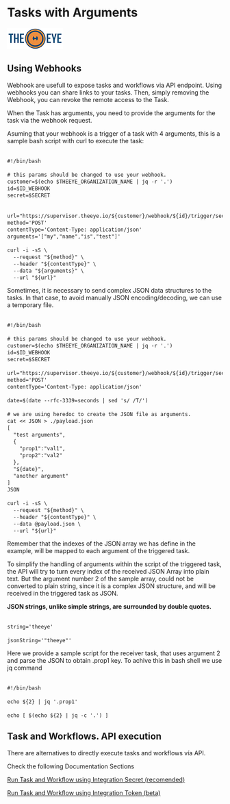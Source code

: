 # Tasks with Arguments

[![theeye.io](../../images/logo-theeye-theOeye-logo2.png)](https://theeye.io/en/index.html)

## Using Webhooks

Webhook are usefull to expose tasks and workflows via API endpoint.
Using webhooks you can share links to your tasks. Then, simply removing the Webhook, you can revoke the remote access to the Task.

When the Task has arguments, you need to provide the arguments for the task via the webhook request.

Asuming that your webhook is a trigger of a task with 4 arguments, this is a sample bash script with curl to execute the task:


```shell

#!/bin/bash

# this params should be changed to use your webhook.
customer=$(echo $THEEYE_ORGANIZATION_NAME | jq -r '.')
id=$ID_WEBHOOK
secret=$SECRET


url="https://supervisor.theeye.io/${customer}/webhook/${id}/trigger/secret/${secret}"
method='POST'
contentType='Content-Type: application/json'
arguments='["my","name","is","test"]'

curl -i -sS \
  --request "${method}" \
  --header "${contentType}" \
  --data "${arguments}" \
  --url "${url}"

```

Sometimes, it is necessary to send complex JSON data structures to the tasks.
In that case, to avoid manually JSON encoding/decoding, we can use a temporary file.

```shell

#!/bin/bash

# this params should be changed to use your webhook.
customer=$(echo $THEEYE_ORGANIZATION_NAME | jq -r '.')
id=$ID_WEBHOOK
secret=$SECRET

url="https://supervisor.theeye.io/${customer}/webhook/${id}/trigger/secret/${secret}"
method='POST'
contentType='Content-Type: application/json'

date=$(date --rfc-3339=seconds | sed 's/ /T/')

# we are using heredoc to create the JSON file as arguments.
cat << JSON > ./payload.json
[
  "test arguments",
  {
    "prop1":"val1",
    "prop2":"val2"
  },
  "${date}",
  "another argument"
]
JSON

curl -i -sS \
  --request "${method}" \
  --header "${contentType}" \
  --data @payload.json \
  --url "${url}"

```

Remember that the indexes of the JSON array we has define in the example, will be mapped to each argument of the triggered task.

To simplify the handling of arguments within the script of the triggered task, the API will try to turn every index of the received JSON Array into plain text. But the argument number 2 of the sample array, could not be converted to plain string, since it is a complex JSON structure, and will be received in the triggered task as JSON.

**JSON strings, unlike simple strings, are surrounded by double quotes.**

```shell

string='theeye'

jsonString='"theeye"'

```

Here we provide a sample script for the receiver task, that uses argument 2 and parse the JSON to obtain .prop1 key. To achive this in bash shell we use jq command


```shell

#!/bin/bash

echo ${2} | jq '.prop1'

echo [ $(echo ${2} | jq -c '.') ]

```

## Task and Workflows. API execution

There are alternatives to directly execute tasks and workflows vía API.

Check the following Documentation Sections


[Run Task and Workflow using Integration Secret (recomended)](/api/tasks/#using-task-secret-key-integration-feature-40recommended41)

[Run Task and Workflow using Integration Token (beta)](/api/tasks/#using-api-integration-token-beta)
